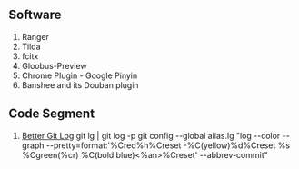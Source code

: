 Software
--------
1. Ranger
2. Tilda
3. fcitx
4. Gloobus-Preview
5. Chrome Plugin - Google Pinyin
6. Banshee and its Douban plugin


Code Segment
-------------
1. [Better Git Log](https://coderwall.com/p/euwpig?i=3&p=1&t=git) 
    git lg | git log -p
    git config --global alias.lg "log --color --graph --pretty=format:'%Cred%h%Creset -%C(yellow)%d%Creset %s %Cgreen(%cr) %C(bold blue)<%an>%Creset' --abbrev-commit"
